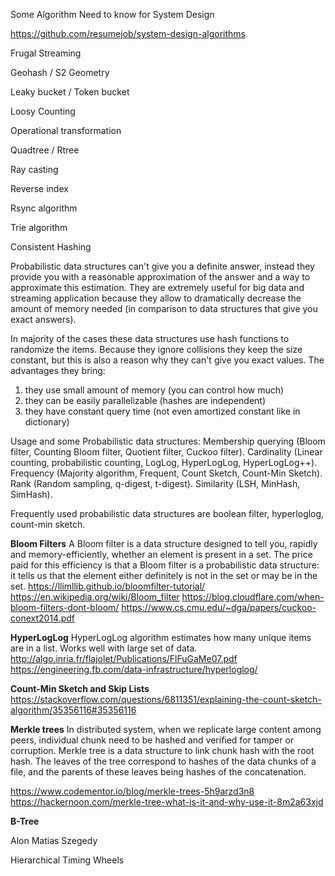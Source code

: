 Some Algorithm Need to know for System Design

https://github.com/resumejob/system-design-algorithms

Frugal Streaming

Geohash / S2 Geometry

Leaky bucket / Token bucket

Loosy Counting

Operational transformation

Quadtree / Rtree

Ray casting

Reverse index

Rsync algorithm

Trie algorithm

Consistent Hashing


Probabilistic data structures can't give you a definite answer, instead they provide you with a reasonable approximation 
of the answer and a way to approximate this estimation. They are extremely useful for big data and streaming application 
because they allow to dramatically decrease the amount of memory needed (in comparison to data structures that give 
you exact answers).

In majority of the cases these data structures use hash functions to randomize the items. 
Because they ignore collisions they keep the size constant, but this is also a reason why they can't give you exact values. 
The advantages they bring:
1) they use small amount of memory (you can control how much)
2) they can be easily parallelizable (hashes are independent)
3) they have constant query time (not even amortized constant like in dictionary)

Usage and some Probabilistic data structures:
Membership querying (Bloom filter, Counting Bloom filter, Quotient filter, Cuckoo filter).
Cardinality (Linear counting, probabilistic counting, LogLog, HyperLogLog, HyperLogLog++).
Frequency (Majority algorithm, Frequent, Count Sketch, Count-Min Sketch).
Rank (Random sampling, q-digest, t-digest).
Similarity (LSH, MinHash, SimHash).

Frequently used probabilistic data structures are boolean filter, hyperloglog, count-min sketch.


**Bloom Filters**
A Bloom filter is a data structure designed to tell you, rapidly and memory-efficiently, whether an element is present in a set.
The price paid for this efficiency is that a Bloom filter is a probabilistic data structure: it tells us that the element 
either definitely is not in the set or may be in the set.
https://llimllib.github.io/bloomfilter-tutorial/
https://en.wikipedia.org/wiki/Bloom_filter
https://blog.cloudflare.com/when-bloom-filters-dont-bloom/
https://www.cs.cmu.edu/~dga/papers/cuckoo-conext2014.pdf


**HyperLogLog**
HyperLogLog algorithm estimates how many unique items are in a list. Works well with large set of data.
http://algo.inria.fr/flajolet/Publications/FlFuGaMe07.pdf
https://engineering.fb.com/data-infrastructure/hyperloglog/


**Count-Min Sketch and Skip Lists**
https://stackoverflow.com/questions/6811351/explaining-the-count-sketch-algorithm/35356116#35356116



**Merkle trees**
In distributed system, when we replicate large content among peers, individual chunk need to be hashed and verified for tamper 
or corruption. Merkle tree is a data structure to link chunk hash with the root hash.
The leaves of the tree correspond to hashes of the data chunks of a file, and the parents of these leaves being hashes of the concatenation.

https://www.codementor.io/blog/merkle-trees-5h9arzd3n8
https://hackernoon.com/merkle-tree-what-is-it-and-why-use-it-8m2a63xjd


**B-Tree**


Alon Matias Szegedy


Hierarchical Timing Wheels